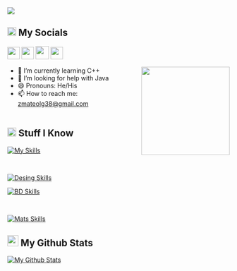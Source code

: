 <img src="https://i.pinimg.com/564x/05/ac/f8/05acf8ee4a567a97cebefd7f5715ed44.jpg">


<h2><img src="https://media.giphy.com/media/2Wg89Ea84IMmkxMngo/giphy.gif" height="20"> My Socials</h2>
<p>
  <a href="zmateolg38@gmail.com" target="_blank"><img height="28" src = "https://img.shields.io/badge/gmail-c14438?&style=for-the-badge&logo=gmail&logoColor=white"></a>
  <a href="https://twitter.com/Pratik_kale135" target="_blank"><img height="28" src = "https://img.shields.io/badge/-Twitter-00acee?style=for-the-badge&logo=Twitter&logoColor=white"></a>
  <a href="https://dev.to/pratik_kale" target="_blank"><img height="30" src = "https://img.shields.io/badge/DEV.TO-%230A0A0A.svg?&style=for-the-badge&logo=dev-dot-to&logoColor=white"></a>
  <a href="https://instagram.com/zmateo2k" target="_blank"><img height="28" src = "https://img.shields.io/badge/-Instagram-e95950?style=for-the-badge&logo=Instagram&logoColor=white"></a>
</p>

<img align ="right" src = "https://www.pngfind.com/pngs/m/132-1326519_jiji-kikis-delivery-service-icon-png-download-kiki.png" width="200" height="200">

- 🌱 I’m currently learning C++
- 🤔 I’m looking for help with Java
- 😄 Pronouns: He/His
- 📫 How to reach me: zmateolg38@gmail.com
<br></br>

<h2><img src="https://media.giphy.com/media/VdoIFLsMIlwzfKD520/giphy.gif" height="20"> Stuff I Know</h2>                                                                                                                       

<p>

[![My Skills](https://skillicons.dev/icons?i=java,cpp,py,,figma&theme=light)](https://skillicons.dev)
</p>
<br>

<p>

[![Desing Skills](https://skillicons.dev/icons?i=html,css,ps,figma&theme=light)](https://skillicons.dev)
</p>

<p>

[![BD Skills](https://skillicons.dev/icons?i=mysql,figma&theme=light)](https://skillicons.dev)
</p>

<br>
<p>

[![Mats Skills](https://skillicons.dev/icons?i=r,figma&theme=light)](https://skillicons.dev)
</p>



<h2><img src="https://media.giphy.com/media/cj87CxfRtrUifF3Ryk/giphy.gif" height="25"> My Github Stats</h2>

[![My Github Stats](https://github-readme-stats.vercel.app/api?username=pratik-kale20&theme=midnight-purple&show_icons=true&include_all_commits=true&count_private=true)](https://github-readme-stats.vercel.app/api?username=pratik-kale20&theme=midnight-purple&include_all_commits=true&count_private=true)


